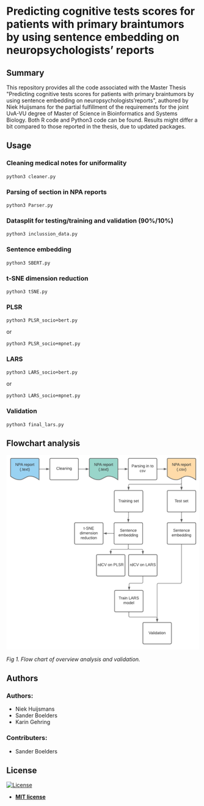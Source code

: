 # Predicting cognitive tests scores for patients with primary braintumors by using sentence embedding on neuropsychologists’ reports

## Summary

This repository provides all the code associated with the Master Thesis "Predicting cognitive tests scores for patients with primary braintumors by using sentence
embedding on neuropsychologists’reports", authored by Niek Huijsmans for the partial fulfillment of the requirements for the joint UvA-VU degree of Master of 
Science in Bioinformatics and Systems Biology. Both R code and Python3 code can be found. Results might differ a bit compared to those reported in the thesis, due
to updated packages.

## Usage
### Cleaning medical notes for uniformality
```
python3 cleaner.py
```
### Parsing of section in NPA reports
```
python3 Parser.py
```
### Datasplit for testing/training and validation (90%/10%)
```
python3 inclussion_data.py
```
### Sentence embedding
```
python3 SBERT.py
```
### t-SNE dimension reduction
```
python3 tSNE.py
```
### PLSR
```
python3 PLSR_socio+bert.py
```
or
```
python3 PLSR_socio+mpnet.py
```
### LARS
```
python3 LARS_socio+bert.py
```
or
```
python3 LARS_socio+mpnet.py
```
### Validation
```
python3 final_lars.py
```
## Flowchart analysis
<img src="./figures/Minor intern(2).png">

*Fig 1. Flow chart of overview analysis and validation.*

## Authors ##
### Authors: ###
- Niek Huijsmans
- Sander Boelders
- Karin Gehring

### Contributers: ###
- Sander Boelders

## License

[![License](http://img.shields.io/:license-mit-blue.svg?style=flat-square)](http://badges.mit-license.org)

- **[MIT license](http://opensource.org/licenses/mit-license.php)**

